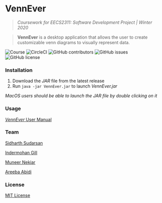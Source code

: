 # VennEver

> *Coursework for EECS2311: Software Development Project | Winter 2020*

> **VennEver** is a desktop application that allows the user to create customizable venn diagrams to visually represent data.

![Course](https://img.shields.io/badge/course-EECS2311-lightgrey) ![CircleCI](https://img.shields.io/circleci/build/github/sidharthsudarsan/VennProject) ![GitHub contributors](https://img.shields.io/github/contributors/sidharthsudarsan/VennProject) ![GitHub issues](https://img.shields.io/github/issues/sidharthsudarsan/VennProject) ![GitHub license](https://img.shields.io/github/license/sidharthsudarsan/VennProject) 

### Installation

1. Download the *JAR* file from the latest release
2. Run ``` java -jar VennEver.jar ``` to launch *VennEver.jar*  

*MacOS users should be able to launch the JAR file by double clicking on it*
  
### Usage
[*VennEver* User Manual](https://github.com/sidharthsudarsan/VennProject/blob/master/Documentation/User%20Manual_Version_4.0.pdf)
  
### Team
[Sidharth Sudarsan](https://github.com/sidharthsudarsan)

[Indermohan Gill](https://github.com/gill-indermohan-216542045)

[Muneer Nekiar](https://github.com/muneer17)

[Areeba Abidi](https://github.com/abidiare)
  
### License
[MIT License](https://github.com/sidharthsudarsan/VennProject/blob/master/LICENSE)
